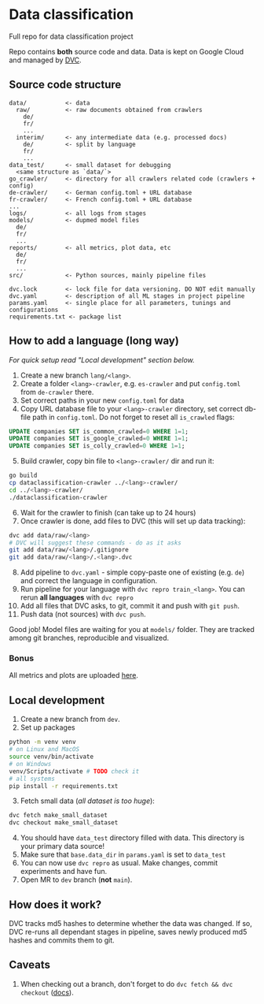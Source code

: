 # Data classification
Full repo for data classification project

Repo contains **both** source code and data.
Data is kept on Google Cloud and managed by [DVC](https://dvc.org).

## Source code structure
```
data/           <- data
  raw/          <- raw documents obtained from crawlers
    de/
    fr/
    ...
  interim/      <- any intermediate data (e.g. processed docs)
    de/         <- split by language
    fr/
    ...
data_test/      <- small dataset for debugging
  <same structure as `data/`>
go_crawler/     <- directory for all crawlers related code (crawlers + config)
de-crawler/     <- German config.toml + URL database
fr-crawler/     <- French config.toml + URL database
...
logs/           <- all logs from stages
models/         <- dupmed model files
  de/
  fr/
  ...
reports/        <- all metrics, plot data, etc
  de/
  fr/
  ...
src/            <- Python sources, mainly pipeline files

dvc.lock        <- lock file for data versioning. DO NOT edit manually
dvc.yaml        <- description of all ML stages in project pipeline
params.yaml     <- single place for all parameters, tunings and configurations
requirements.txt <- package list
```

## How to add a language (long way)
_For quick setup read "Local development" section below._

1. Create a new branch `lang/<lang>`.
2. Create a folder `<lang>-crawler`, e.g. `es-crawler` and put `config.toml` from `de-crawler` there.
3. Set correct paths in your new `config.toml` for data
4. Copy URL database file to your `<lang>-crawler` directory, set correct db-file path in `config.toml`.
   Do not forget to reset all `is_crawled` flags:
```sql
UPDATE companies SET is_common_crawled=0 WHERE 1=1;
UPDATE companies SET is_google_crawled=0 WHERE 1=1;
UPDATE companies SET is_colly_crawled=0 WHERE 1=1;
```
5. Build crawler, copy bin file to `<lang>-crawler/` dir and run it:
```bash
go build
cp dataclassification-crawler ../<lang>-crawler/
cd ../<lang>-crawler/
./dataclassification-crawler
```
6. Wait for the crawler to finish (can take up to 24 hours)
7. Once crawler is done, add files to DVC (this will set up data tracking):
```bash
dvc add data/raw/<lang>
# DVC will suggest these commands - do as it asks
git add data/raw/<lang>/.gitignore
git add data/raw/<lang>/.<lang>.dvc
```
8. Add pipeline to `dvc.yaml` -
   simple copy-paste one of existing (e.g. `de`) and correct the language in configuration.
9. Run pipeline for your language with `dvc repro train_<lang>`. You can rerun **all languages** with `dvc repro`
10. Add all files that DVC asks, to git, commit it and push with `git push`.
11. Push data (not sources) with `dvc push`.

Good job! Model files are waiting for you at `models/` folder.
They are tracked among git branches, reproducible and visualized.

### Bonus
All metrics and plots are uploaded
[here](https://studio.iterative.ai/user/alekseik1/views/dataclassification-crawler-e1vtfsj7dv).

## Local development
1. Create a new branch from `dev`.
2. Set up packages
```bash
python -m venv venv
# on Linux and MacOS
source venv/bin/activate
# on Windows
venv/Scripts/activate # TODO check it
# all systems
pip install -r requirements.txt
```
3. Fetch small data (_all dataset is too huge_):
```bash
dvc fetch make_small_dataset
dvc checkout make_small_dataset
```
4. You should have `data_test` directory filled with data. This directory is your primary data source!
5. Make sure that `base.data_dir` in `params.yaml` is set to `data_test`
6. You can now use `dvc repro` as usual. Make changes, commit experiments and have fun.
7. Open MR to `dev` branch (**not** `main`).

## How does it work?
DVC tracks md5 hashes to determine whether the data was changed.
If so, DVC re-runs all dependant stages in pipeline, saves newly produced md5 hashes and commits them to git.

## Caveats
1. When checking out a branch, don't forget to do `dvc fetch && dvc checkout` ([docs](https://dvc.org/doc/command-reference/checkout)).